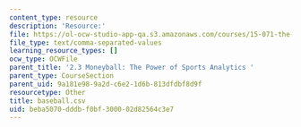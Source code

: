 ```yaml
---
content_type: resource
description: 'Resource:'
file: https://ol-ocw-studio-app-qa.s3.amazonaws.com/courses/15-071-the-analytics-edge-spring-2017/beba5070dddbf0bf300002d82564c3e7_baseball.csv
file_type: text/comma-separated-values
learning_resource_types: []
ocw_type: OCWFile
parent_title: '2.3 Moneyball: The Power of Sports Analytics '
parent_type: CourseSection
parent_uid: 9a181e98-9a2d-c6e2-1d6b-813dfdbf8d9f
resourcetype: Other
title: baseball.csv
uid: beba5070-dddb-f0bf-3000-02d82564c3e7
---
```

